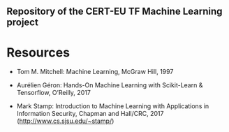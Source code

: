 ## Repository of the CERT-EU TF Machine Learning project
# Resources

* Tom M. Mitchell: Machine Learning, McGraw Hill, 1997
* Aurélien Géron: Hands-On Machine Learning with Scikit-Learn & Tensorflow, O’Reilly, 2017

* Mark Stamp: Introduction to Machine Learning with Applications in Information Security, Chapman and Hall/CRC,  2017 (http://www.cs.sjsu.edu/~stamp/)


